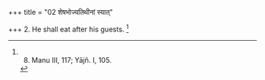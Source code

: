 +++
title = "02 शेषभोज्यतिथीनां स्यात्"

+++
2. He shall eat after his guests. [^1] 


[^1]:  8. Manu III, 117; Yājñ. I, 105.
